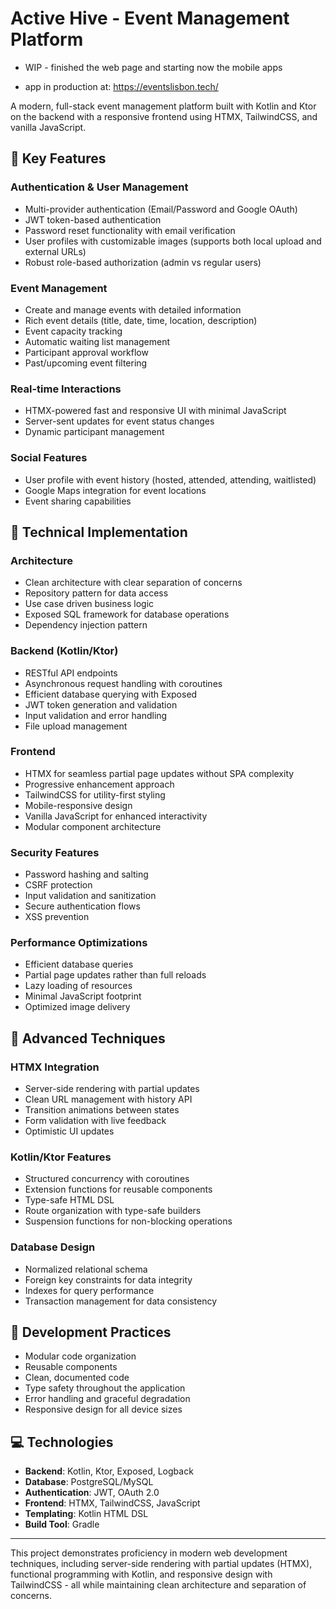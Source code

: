 # Active Hive - Event Management Platform
- WIP -  finished the web page and starting now the mobile apps

- app in production at: https://eventslisbon.tech/

A modern, full-stack event management platform built with Kotlin and Ktor on the backend with a responsive frontend using HTMX, TailwindCSS, and vanilla JavaScript.

## 🌟 Key Features

### Authentication & User Management
- Multi-provider authentication (Email/Password and Google OAuth)
- JWT token-based authentication
- Password reset functionality with email verification
- User profiles with customizable images (supports both local upload and external URLs)
- Robust role-based authorization (admin vs regular users)

### Event Management
- Create and manage events with detailed information
- Rich event details (title, date, time, location, description)
- Event capacity tracking
- Automatic waiting list management
- Participant approval workflow
- Past/upcoming event filtering

### Real-time Interactions
- HTMX-powered fast and responsive UI with minimal JavaScript
- Server-sent updates for event status changes
- Dynamic participant management

### Social Features
- User profile with event history (hosted, attended, attending, waitlisted)
- Google Maps integration for event locations
- Event sharing capabilities

## 🔧 Technical Implementation

### Architecture
- Clean architecture with clear separation of concerns
- Repository pattern for data access
- Use case driven business logic
- Exposed SQL framework for database operations
- Dependency injection pattern

### Backend (Kotlin/Ktor)
- RESTful API endpoints
- Asynchronous request handling with coroutines
- Efficient database querying with Exposed
- JWT token generation and validation
- Input validation and error handling
- File upload management

### Frontend
- HTMX for seamless partial page updates without SPA complexity
- Progressive enhancement approach
- TailwindCSS for utility-first styling
- Mobile-responsive design
- Vanilla JavaScript for enhanced interactivity
- Modular component architecture

### Security Features
- Password hashing and salting
- CSRF protection
- Input validation and sanitization
- Secure authentication flows
- XSS prevention

### Performance Optimizations
- Efficient database queries
- Partial page updates rather than full reloads
- Lazy loading of resources
- Minimal JavaScript footprint
- Optimized image delivery

## 🧠 Advanced Techniques

### HTMX Integration
- Server-side rendering with partial updates
- Clean URL management with history API
- Transition animations between states
- Form validation with live feedback
- Optimistic UI updates

### Kotlin/Ktor Features
- Structured concurrency with coroutines
- Extension functions for reusable components
- Type-safe HTML DSL
- Route organization with type-safe builders
- Suspension functions for non-blocking operations

### Database Design
- Normalized relational schema
- Foreign key constraints for data integrity
- Indexes for query performance
- Transaction management for data consistency

## 🚀 Development Practices

- Modular code organization
- Reusable components
- Clean, documented code
- Type safety throughout the application
- Error handling and graceful degradation
- Responsive design for all device sizes

## 💻 Technologies

- **Backend**: Kotlin, Ktor, Exposed, Logback
- **Database**: PostgreSQL/MySQL
- **Authentication**: JWT, OAuth 2.0
- **Frontend**: HTMX, TailwindCSS, JavaScript
- **Templating**: Kotlin HTML DSL
- **Build Tool**: Gradle

---

This project demonstrates proficiency in modern web development techniques, including server-side rendering with partial updates (HTMX), functional programming with Kotlin, and responsive design with TailwindCSS - all while maintaining clean architecture and separation of concerns. 
